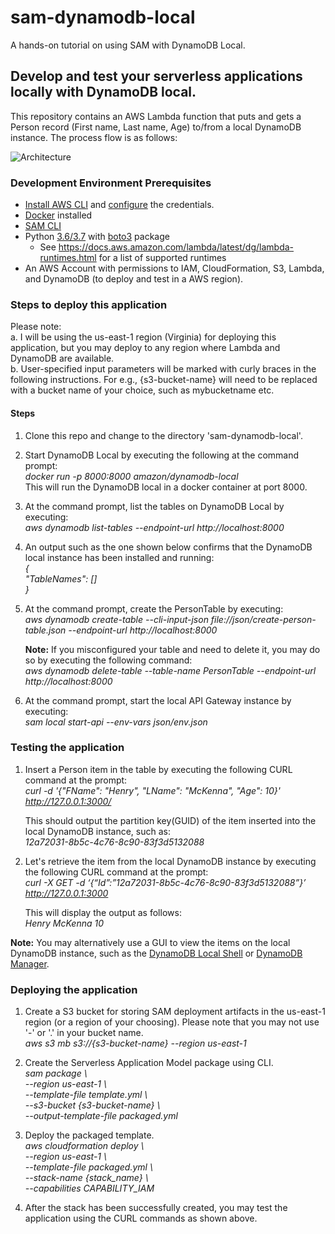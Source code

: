 # sam-dynamodb-local
A hands-on tutorial on using SAM with DynamoDB Local.

## Develop and test your serverless applications locally with DynamoDB local.

This repository contains an AWS Lambda function that puts and gets a Person record (First name, Last name, Age) to/from a local DynamoDB instance. The process flow is as follows:  

![Architecture](https://raw.githubusercontent.com/ganshan/sam-dynamodb-local/master/process_flow.png)  



### Development Environment Prerequisites
- [Install AWS CLI](https://docs.aws.amazon.com/cli/latest/userguide/cli-chap-install.html) and [configure](https://docs.aws.amazon.com/cli/latest/userguide/cli-chap-configure.html) the credentials.
- [Docker](https://runnable.com/docker/getting-started/) installed 
- [SAM CLI](https://docs.aws.amazon.com/serverless-application-model/latest/developerguide/serverless-sam-cli-install.html)
- Python [3.6/3.7](https://www.python.org/downloads/) with [boto3](https://boto3.amazonaws.com/v1/documentation/api/latest/guide/quickstart.html) package
  - See https://docs.aws.amazon.com/lambda/latest/dg/lambda-runtimes.html for a list of supported runtimes 
- An AWS Account with permissions to IAM, CloudFormation, S3, Lambda, and DynamoDB (to deploy and test in a AWS region).  

### Steps to deploy this application

Please note:   
a. I will be using the us-east-1 region (Virginia) for deploying this application, but you may deploy to any region where Lambda and DynamoDB are available.  
b. User-specified input parameters will be marked with curly braces in the following instructions. For e.g., {s3-bucket-name} will need to be replaced with a bucket name of your choice, such as mybucketname etc.  

#### Steps
1. Clone this repo and change to the directory 'sam-dynamodb-local'.  
  
2. Start DynamoDB Local by executing the following at the command prompt:  
	*docker run -p 8000:8000 amazon/dynamodb-local*  
    This will run the DynamoDB local in a docker container at port 8000.  

3. At the command prompt, list the tables on DynamoDB Local by executing:  
    *aws dynamodb list-tables --endpoint-url http://localhost:8000*  

4. An output such as the one shown below confirms that the DynamoDB local instance has been installed and running:  
    *{*  
      *"TableNames": []*   
    *}*    

5. At the command prompt, create the PersonTable by executing:  
    *aws dynamodb create-table --cli-input-json file://json/create-person-table.json --endpoint-url http://localhost:8000*  
      
      **Note:** If you misconfigured your table and need to delete it, you may do so by executing the following command:  
        *aws dynamodb delete-table --table-name PersonTable --endpoint-url http://localhost:8000*  

6. At the command prompt, start the local API Gateway instance by executing:  
    *sam local start-api --env-vars json/env.json*  

### Testing the application
1. Insert a Person item in the table by executing the following CURL command at the prompt:  
   *curl -d '{"FName": "Henry", "LName": "McKenna", "Age": 10}' http://127.0.0.1:3000/*  

    This should output the partition key(GUID) of the item inserted into the local DynamoDB instance, such as:  
    *12a72031-8b5c-4c76-8c90-83f3d5132088*  

2. Let's retrieve the item from the local DynamoDB instance by executing the following CURL command at the prompt:  
    *curl -X GET -d ‘{“Id”:”12a72031-8b5c-4c76-8c90-83f3d5132088”}’  http://127.0.0.1:3000*  

    This will display the output as follows:  
    *Henry McKenna 10*  
     
**Note:** You may alternatively use a GUI to view the items on the local DynamoDB instance, such as the [DynamoDB Local Shell](http://localhost:8000/shell/) or [DynamoDB Manager](https://github.com/YoyaTeam/dynamodb-manager).   

### Deploying the application
1. Create a S3 bucket for storing SAM deployment artifacts in the us-east-1 region (or a region of your choosing). Please note that you may not use '-' or '.' in your bucket name.  
	*aws s3 mb s3://{s3-bucket-name} --region us-east-1*  
      
2. Create the Serverless Application Model package using CLI.  
	*sam package \  
	--region us-east-1 \  
	--template-file template.yml \  
	--s3-bucket {s3-bucket-name} \  
	--output-template-file packaged.yml*  
      
2. Deploy the packaged template.  
	*aws cloudformation deploy \  
	--region us-east-1 \  
	--template-file packaged.yml \  
	--stack-name {stack_name} \  
	--capabilities CAPABILITY_IAM*  
  
3. After the stack has been successfully created, you may test the application using the CURL commands as shown above.  


